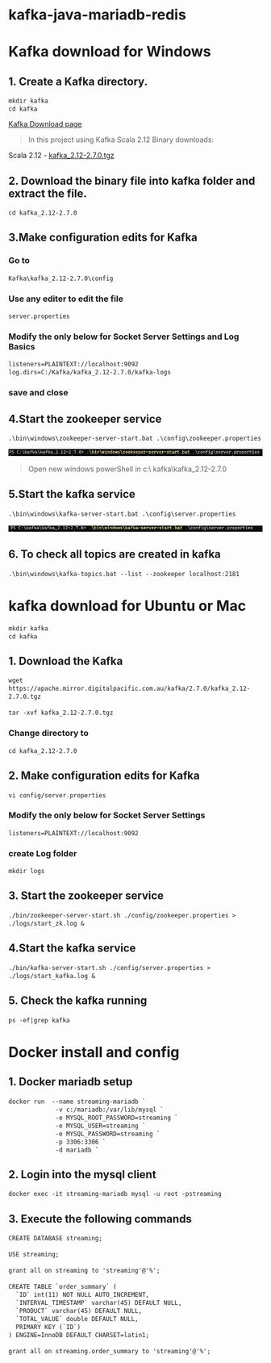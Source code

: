# kafka-java-mariadb-redis
 
# Kafka download for Windows 
## 1. Create a Kafka directory.

    mkdir kafka 
    cd kafka

[Kafka Download page ](https://kafka.apache.org/downloads)
> In this project using Kafka Scala 2.12 Binary downloads:

Scala 2.12  - [kafka_2.12-2.7.0.tgz](https://apache.mirror.digitalpacific.com.au/kafka/2.7.0/kafka_2.12-2.7.0.tgz) 

## 2. Download the binary file into **kafka** folder and extract the file.
    cd kafka_2.12-2.7.0
## 3.Make configuration edits for Kafka
### Go to 
    Kafka\kafka_2.12-2.7.0\config
### Use any editer to edit the file

    server.properties 
### Modify the only below for Socket Server Settings and Log Basics
    listeners=PLAINTEXT://localhost:9092
    log.dirs=C:/Kafka/kafka_2.12-2.7.0/kafka-logs
### save and close
## 4.Start the zookeeper service 
    .\bin\windows\zookeeper-server-start.bat .\config\zookeeper.properties
![text](https://github.com/sada498/kafka-java-mariadb-redis/blob/main/img/zookeeper.JPG)
> Open new windows powerShell in c:\ kafka\kafka_2.12-2.7.0
## 5.Start the kafka service
    .\bin\windows\kafka-server-start.bat .\config\server.properties
![text](https://github.com/sada498/kafka-java-mariadb-redis/blob/main/img/kafka.JPG)    
## 6. To check all topics are created in kafka
    .\bin\windows\kafka-topics.bat --list --zookeeper localhost:2181   
  

# kafka download for Ubuntu or Mac 
    mkdir kafka
    cd kafka
## 1. Download the Kafka 
    wget https://apache.mirror.digitalpacific.com.au/kafka/2.7.0/kafka_2.12-2.7.0.tgz

    tar -xvf kafka_2.12-2.7.0.tgz
### Change directory to
    cd kafka_2.12-2.7.0
## 2. Make configuration edits for Kafka
    vi config/server.properties
### Modify the only below for Socket Server Settings

    listeners=PLAINTEXT://localhost:9092
### create Log folder
    mkdir logs
## 3. Start the zookeeper service
    ./bin/zookeeper-server-start.sh ./config/zookeeper.properties > ./logs/start_zk.log &
## 4.Start the kafka service
    ./bin/kafka-server-start.sh ./config/server.properties > ./logs/start_kafka.log &
## 5. Check the kafka running
    ps -ef|grep kafka
# Docker install and config
## 1. Docker mariadb setup
    docker run  --name streaming-mariadb `
                 -v c:/mariadb:/var/lib/mysql `
                 -e MYSQL_ROOT_PASSWORD=streaming `
                 -e MYSQL_USER=streaming `
                 -e MYSQL_PASSWORD=streaming `
                 -p 3306:3306 `
                 -d mariadb `
## 2. Login into the mysql client ###

    docker exec -it streaming-mariadb mysql -u root -pstreaming

## 3. Execute the following commands ###

    CREATE DATABASE streaming;
    
    USE streaming;
    
    grant all on streaming to 'streaming'@'%';
    
    CREATE TABLE `order_summary` (
      `ID` int(11) NOT NULL AUTO_INCREMENT,
      `INTERVAL_TIMESTAMP` varchar(45) DEFAULT NULL,
      `PRODUCT` varchar(45) DEFAULT NULL,
      `TOTAL_VALUE` double DEFAULT NULL,
      PRIMARY KEY (`ID`)
    ) ENGINE=InnoDB DEFAULT CHARSET=latin1;
    
    grant all on streaming.order_summary to 'streaming'@'%';

